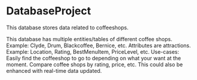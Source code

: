 # DatabaseProject


This database stores data related to coffeeshops.

This database has multiple entities/tables of different coffee shops.
Example: Clyde, Drum, Blackcoffee, Bernice, etc.
Attributes are attractions.
Example: Location, Rating, BestMenuItem, PriceLevel, etc.
Use-cases: 
Easily find the coffeeshop to go to depending on what your want at the moment.
Compare coffee shops by rating, price, etc.
This could also be enhanced with real-time data updated.



